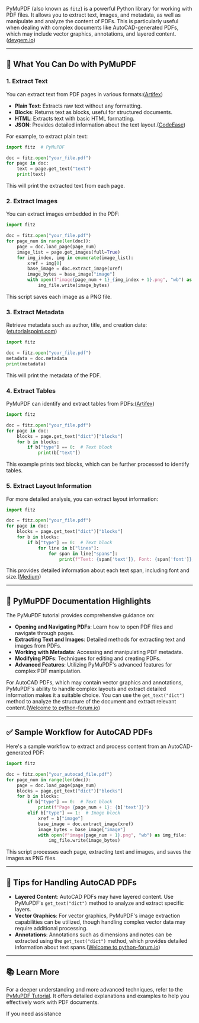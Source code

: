 PyMuPDF (also known as `fitz`) is a powerful Python library for working with PDF files. It allows you to extract text, images, and metadata, as well as manipulate and analyze the content of PDFs. This is particularly useful when dealing with complex documents like AutoCAD-generated PDFs, which may include vector graphics, annotations, and layered content.([devgem.io][1])

---

## 🔧 What You Can Do with PyMuPDF

### 1. **Extract Text**

You can extract text from PDF pages in various formats:([Artifex][2])

* **Plain Text**: Extracts raw text without any formatting.
* **Blocks**: Returns text as blocks, useful for structured documents.
* **HTML**: Extracts text with basic HTML formatting.
* **JSON**: Provides detailed information about the text layout.([CodeEase][3])

For example, to extract plain text:

```python
import fitz  # PyMuPDF

doc = fitz.open("your_file.pdf")
for page in doc:
    text = page.get_text("text")
    print(text)
```



This will print the extracted text from each page.

### 2. **Extract Images**

You can extract images embedded in the PDF:

```python
import fitz

doc = fitz.open("your_file.pdf")
for page_num in range(len(doc)):
    page = doc.load_page(page_num)
    image_list = page.get_images(full=True)
    for img_index, img in enumerate(image_list):
        xref = img[0]
        base_image = doc.extract_image(xref)
        image_bytes = base_image["image"]
        with open(f"image{page_num + 1}_{img_index + 1}.png", "wb") as img_file:
            img_file.write(image_bytes)
```



This script saves each image as a PNG file.

### 3. **Extract Metadata**

Retrieve metadata such as author, title, and creation date:([etutorialspoint.com][4])

```python
import fitz

doc = fitz.open("your_file.pdf")
metadata = doc.metadata
print(metadata)
```



This will print the metadata of the PDF.

### 4. **Extract Tables**

PyMuPDF can identify and extract tables from PDFs:([Artifex][2])

```python
import fitz

doc = fitz.open("your_file.pdf")
for page in doc:
    blocks = page.get_text("dict")["blocks"]
    for b in blocks:
        if b["type"] == 0:  # Text block
            print(b["text"])
```



This example prints text blocks, which can be further processed to identify tables.

### 5. **Extract Layout Information**

For more detailed analysis, you can extract layout information:

```python
import fitz

doc = fitz.open("your_file.pdf")
for page in doc:
    blocks = page.get_text("dict")["blocks"]
    for b in blocks:
        if b["type"] == 0:  # Text block
            for line in b["lines"]:
                for span in line["spans"]:
                    print(f"Text: {span['text']}, Font: {span['font']}, Size: {span['size']}")
```



This provides detailed information about each text span, including font and size.([Medium][5])

---

## 🧭 PyMuPDF Documentation Highlights

The PyMuPDF tutorial provides comprehensive guidance on:

* **Opening and Navigating PDFs**: Learn how to open PDF files and navigate through pages.
* **Extracting Text and Images**: Detailed methods for extracting text and images from PDFs.
* **Working with Metadata**: Accessing and manipulating PDF metadata.
* **Modifying PDFs**: Techniques for editing and creating PDFs.
* **Advanced Features**: Utilizing PyMuPDF's advanced features for complex PDF manipulation.

For AutoCAD PDFs, which may contain vector graphics and annotations, PyMuPDF's ability to handle complex layouts and extract detailed information makes it a suitable choice. You can use the `get_text("dict")` method to analyze the structure of the document and extract relevant content.([Welcome to python-forum.io][6])

---

## ✅ Sample Workflow for AutoCAD PDFs

Here's a sample workflow to extract and process content from an AutoCAD-generated PDF:

```python
import fitz

doc = fitz.open("your_autocad_file.pdf")
for page_num in range(len(doc)):
    page = doc.load_page(page_num)
    blocks = page.get_text("dict")["blocks"]
    for b in blocks:
        if b["type"] == 0:  # Text block
            print(f"Page {page_num + 1}: {b['text']}")
        elif b["type"] == 1:  # Image block
            xref = b["image"]
            base_image = doc.extract_image(xref)
            image_bytes = base_image["image"]
            with open(f"image{page_num + 1}.png", "wb") as img_file:
                img_file.write(image_bytes)
```



This script processes each page, extracting text and images, and saves the images as PNG files.

---

## 🧪 Tips for Handling AutoCAD PDFs

* **Layered Content**: AutoCAD PDFs may have layered content. Use PyMuPDF's `get_text("dict")` method to analyze and extract specific layers.
* **Vector Graphics**: For vector graphics, PyMuPDF's image extraction capabilities can be utilized, though handling complex vector data may require additional processing.
* **Annotations**: Annotations such as dimensions and notes can be extracted using the `get_text("dict")` method, which provides detailed information about text spans.([Welcome to python-forum.io][6])

---

## 📚 Learn More

For a deeper understanding and more advanced techniques, refer to the [PyMuPDF Tutorial](https://pymupdf.readthedocs.io/en/latest/tutorial.html). It offers detailed explanations and examples to help you effectively work with PDF documents.

If you need assistance

[1]: https://www.devgem.io/posts/extracting-clean-text-from-pdf-using-pymupdf-a-comprehensive-guide?utm_source=chatgpt.com "Extracting Clean Text from PDF using PyMuPDF: A Comprehensive Guide – devgem.io - devgem.io"
[2]: https://artifex.com/blog/table-recognition-extraction-from-pdfs-pymupdf-python?utm_source=chatgpt.com "Table Recognition and Extraction With ..."
[3]: https://codeease.net/programming/python/pymupdf-extract-all-text-from-pdf?utm_source=chatgpt.com "pymupdf extract all text from pdf | Code Ease"
[4]: https://www.etutorialspoint.com/extract-text-from-pdf-using-python?utm_source=chatgpt.com "Extract text from PDF using Python"
[5]: https://neurondai.medium.com/how-to-extract-text-from-a-pdf-using-pymupdf-and-python-caa8487cf9d?utm_source=chatgpt.com "How to Extract Text from a PDF Using PyMuPDF and Python | by Neurond AI | Medium"
[6]: https://python-forum.io/thread-42427.html?utm_source=chatgpt.com "Extract text from PDF"
